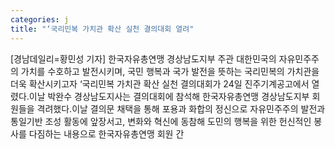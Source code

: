 ```yaml
---
categories: j
title: "‘국리민복 가치관 확산 실천 결의대회 열려"
---
```

[경남데일리=황민성 기자] 한국자유총연맹 경상남도지부 주관 대한민국의 자유민주주의 가치를 수호하고 발전시키며, 국민 행복과 국가 발전을 뜻하는 국리민복의 가치관을 더욱 확산시키고자 ‘국리민복 가치관 확산 실천 결의대회가 24일 진주기계공고에서 열렸다.이날 박완수 경상남도지사는 결의대회에 참석해 한국자유총연맹 경상남도지부 회원들을 격려했다.이날 결의문 채택을 통해 포용과 화합의 정신으로 자유민주주의 발전과 통일기반 조성 활동에 앞장서고, 변화와 혁신에 동참해 도민의 행복을 위한 헌신적인 봉사를 다짐하는 내용으로 한국자유총연맹 회원 간